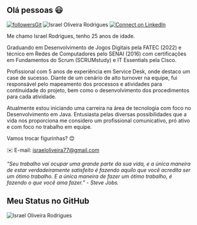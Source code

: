 ## Olá pessoas :smiley:

[![followersGit](https://img.shields.io/github/followers/Israel-Rodrigues?style=social)](https://github.com/Israel-Rodrigues) <img src="https://komarev.com/ghpvc/?username=Rael96&label=Profile%20views&color=0e75b6&style=social" alt="Israel Oliveira Rodrigues" /> [![Connect on LinkedIn](https://img.shields.io/badge/--linkedin?label=LinkedIn&logo=LinkedIn&style=social)](https://www.linkedin.com/in/israelrodriguess/) 

Me chamo Israel Rodrigues, tenho 25 anos de idade. 

Graduando em Desenvolvimento de Jogos Digitais pela FATEC (2022) e técnico em Redes de Computadores pelo SENAI (2016) com certificações em Fundamentos do Scrum (SCRUMstudy) e IT Essentials pela Cisco.

Profissional com 5 anos de experiência em Service Desk, onde destaco um case de sucesso. Diante de um cenário de alto turnover na equipe, fui responsável pelo mapeamento dos processos e atividades para continuidade do projeto, bem como o desenvolvimento dos procedimentos para cada atividade.

Atualmente estou iniciando uma carreira na área de tecnologia com foco no Desenvolvimento em Java. Entusiasta pelas diversas possibilidades que a vida nos proporciona me considero um profissional comunicativo, pró ativo e com foco no trabalho em equipe.

Vamos trocar figurinhas? 😊

✉️ E-mail: israeloliveira77@gmail.com

*“Seu trabalho vai ocupar uma grande parte da sua vida, e a única maneira de estar verdadeiramente satisfeito é fazendo aquilo que você acredita ser um ótimo trabalho. E a única maneira de fazer um ótimo trabalho, é fazendo o que você ama fazer.” - Steve Jobs.*

## Meu Status no GitHub

<img align="center" src="https://github-readme-stats.vercel.app/api?username=Israel-Rodrigues&show_icons=true&locale=en" alt="Israel Oliveira Rodrigues"/>
